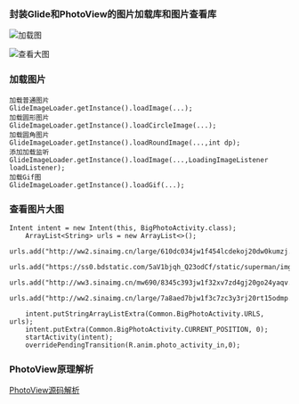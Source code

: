 ### 封装Glide和PhotoView的图片加载库和图片查看库
![加载图](http://7xpp4m.com1.z0.glb.clouddn.com/myLoad.gif)

![查看大图](http://7xpp4m.com1.z0.glb.clouddn.com/viewpager.gif)

### 加载图片
    加载普通图片
	GlideImageLoader.getInstance().loadImage(...);
	加载圆形图片
	GlideImageLoader.getInstance().loadCircleImage(...);
	加载圆角图片
	GlideImageLoader.getInstance().loadRoundImage(...,int dp);
	添加加载监听
	GlideImageLoader.getInstance().loadImage(...,LoadingImageListener loadListener);
	加载Gif图
	GlideImageLoader.getInstance().loadGif(...);

### 查看图片大图
	
	Intent intent = new Intent(this, BigPhotoActivity.class);
        ArrayList<String> urls = new ArrayList<>();
        urls.add("http://ww2.sinaimg.cn/large/610dc034jw1f454lcdekoj20dw0kumzj.jpg");
        urls.add("https://ss0.bdstatic.com/5aV1bjqh_Q23odCf/static/superman/img/logo_top_ca79a146.png");
        urls.add("http://ww3.sinaimg.cn/mw690/8345c393jw1f32xv7zd4gj20go24yaqv.jpg");
        urls.add("http://ww2.sinaimg.cn/large/7a8aed7bjw1f3c7zc3y3rj20rt15odmp.jpg");

        intent.putStringArrayListExtra(Common.BigPhotoActivity.URLS, urls);
        intent.putExtra(Common.BigPhotoActivity.CURRENT_POSITION, 0);
        startActivity(intent);
        overridePendingTransition(R.anim.photo_activity_in,0);

### PhotoView原理解析

[PhotoView源码解析](https://www.zybuluo.com/archeryc/note/374243)